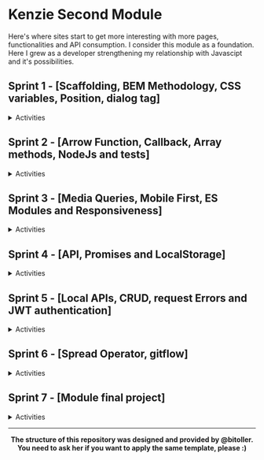 # Kenzie Second Module

<p>
  Here's where sites start to get more interesting with more pages, functionalities and API consumption. I consider this module as a foundation. Here I grew as a developer strengthening my relationship with Javascipt and it's possibilities.
</p>

## Sprint 1 - [Scaffolding, BEM Methodology, CSS variables, Position, dialog tag]

<details>
  <summary>Activities</summary>

### Activity S1_04 - CSS variables

Exercise goal: prove the advantages of using variables in CSS and provide better code maintenance.

<a href="./src/S1_04"> <img src="./src/assets/images/code_button.png"> </a> &nbsp; &nbsp;
<a href="https://luhmaria.github.io/Kenzie_M2/src/S1_04/index.html"> <img src="./src/assets/images/project_button.png"> </a> &nbsp; &nbsp;

---

### Project S1_16 - Generic Institutional Website

Project goal: Use CSS variables in conjunction with BEM methodology to raise the quality of CSS code.

<a href="./src/S1_16/"> <img src="./src/assets/images/code_button.png"> </a> &nbsp; &nbsp;
<a href="https://kenzie-academy-brasil-developers.github.io/Kenzie-Academy-Brasil-Developers-m2-criando-site-institucional-generico-Luhmaria/"> <img src="./src/assets/images/project_button.png"> </a> &nbsp; &nbsp;

</details>

## Sprint 2 - [Arrow Function, Callback, Array methods, NodeJs and tests]

<details>
  <summary>Activities</summary>

### Activity S2_05 - Filtering data

Exercise goal: improve abilities using methods (filter and find).

<a href="./src/S2_05"> <img src="./src/assets/images/code_button.png"> </a> &nbsp; &nbsp;
<a href="https://luhmaria.github.io/Kenzie_M2/src/S2_05/index.html"> <img src="./src/assets/images/project_button.png"> </a> &nbsp; &nbsp;

---

### Activity S2_06 - Searching data

Exercise goal: improve abilities using methods (filter and includes).

<a href="./src/S2_06"> <img src="./src/assets/images/code_button.png"> </a> &nbsp; &nbsp;
<a href="https://luhmaria.github.io/Kenzie_M2/src/S2_06/index.html"> <img src="./src/assets/images/project_button.png"> </a> &nbsp; &nbsp;

---

### Activity S2_07 - Removing data

Exercise goal: improve abilities using methods (findIndex and splice).

<a href="./src/S2_07"> <img src="./src/assets/images/code_button.png"> </a> &nbsp; &nbsp;
<a href="https://luhmaria.github.io/Kenzie_M2/src/S2_07/index.html"> <img src="./src/assets/images/project_button.png"> </a> &nbsp; &nbsp;

---

### Activity S2_08 - Reducing data

Exercise goal: improve abilities using methods (filter, map and reduce).

<a href="./src/S2_08"> <img src="./src/assets/images/code_button.png"> </a> &nbsp; &nbsp;
<a href="https://luhmaria.github.io/Kenzie_M2/src/S2_08/index.html"> <img src="./src/assets/images/project_button.png"> </a> &nbsp; &nbsp;

---

### Project S2_13 - Rebuild arrays methods

Project goal: understand how methods work by reproducing them from scratch.

<a href="./src/S2_13"> <img src="./src/assets/images/code_button.png"> </a> &nbsp; &nbsp;

---

</details>

## Sprint 3 - [Media Queries, Mobile First, ES Modules and Responsiveness]

<details>
  <summary>Activities</summary>

### Activity S3_03 - Creating a responsive menu

Exercise goal: build logic for add or remove classes of elements and use media queries.

<a href="./src/S3_03"> <img src="./src/assets/images/code_button.png"> </a> &nbsp; &nbsp;
<a href="https://luhmaria.github.io/Kenzie_M2/src/S3_03/index.html"> <img src="./src/assets/images/project_button.png"> </a> &nbsp; &nbsp;

---

### Project S3_14 - Social Media

Project goal: Apply mobile first and all responsiveness tools for achieve best user experience and use ES Modules.

<a href="./src/S3_14/"> <img src="./src/assets/images/code_button.png"> </a> &nbsp; &nbsp;
<a href="https://kenzie-academy-brasil-developers.github.io/-Kenzie-Academy-Brasil-Developers-Sprint-03-criando-rede-social-Luhmaria/"> <img src="./src/assets/images/project_button.png"> </a> &nbsp; &nbsp;

</details>

## Sprint 4 - [API, Promises and LocalStorage]

<details>
  <summary>Activities</summary>

### Project S4_15 - GitSearch

Project goal: Redirect user to correct pages and render elements with API consumption (Github API).

<a href="./src/S4_15/"> <img src="./src/assets/images/code_button.png"> </a> &nbsp; &nbsp;
<a href="https://kenzie-academy-brasil-developers.github.io/Kenzie-Academy-Brasil-Developers-gitSearchBase-Luhmaria/"> <img src="./src/assets/images/project_button.png"> </a> &nbsp; &nbsp;

</details>

## Sprint 5 - [Local APIs, CRUD, request Errors and JWT authentication]

<details>
  <summary>Activities</summary>

### Project S5_10 - Pokedéx

Project goal: Render elements with API consumption (PokéAPI).

<a href="./src/S5_10/"> <img src="./src/assets/images/code_button.png"> </a> &nbsp; &nbsp;
<a href="https://luhmaria.github.io/Kenzie_M2/src/S5_10/index.html"> <img src="./src/assets/images/project_button.png"> </a> &nbsp; &nbsp;

</details>

## Sprint 6 - [Spread Operator, gitflow]

<details>
  <summary>Activities</summary>

### Project S6_07 - PetInfo

Project goal: summarize all tolls learned until this point: API consumption, user redirect, ES modules, mobile first.

<a href="./src/S6_07/"> <img src="./src/assets/images/code_button.png"> </a> &nbsp; &nbsp;
<a href="https://kenzie-academy-brasil-developers.github.io/Kenzie-Academy-Brasil-Developers-petinfo-Luhmaria/"> <img src="./src/assets/images/project_button.png"> </a> &nbsp; &nbsp;

</details>

## Sprint 7 - [Module final project]

<details>
  <summary>Activities</summary>

### Project S7_01 - "Kenzie Empresas"

Project goal: summarize all tolls learned on module with different users access and visualisations.

->Administrator access to the site grants permissions for hiring and firing employees, in addition to registering sectors.
<br/>
->Employee user can view their teammates and edit their personal information.

<a href="./src/S7_01/"> <img src="./src/assets/images/code_button.png"> </a> &nbsp; &nbsp;
<a href="https://kenzie-academy-brasil-developers.github.io/Kenzie-Academy-Brasil-Developers-m2-projeto-frotend-empresas-Luhmaria/"> <img src="./src/assets/images/project_button.png"> </a> &nbsp; &nbsp;

</details>

<hr />
<p align="center">
<b>The structure of this repository was designed and provided by @bitoller. You need to ask her if you want to apply the same template, please :)</b></p>
